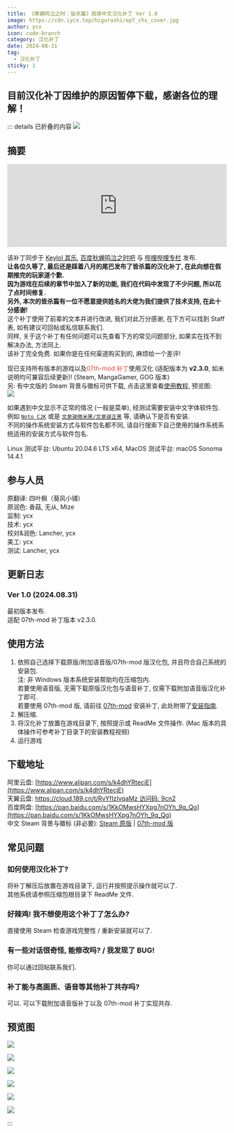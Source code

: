 ```yaml
---
title: 《寒蝉鸣泣之时：皆杀篇》简体中文汉化补丁 Ver 1.0
image: https://cdn.iycx.top/higurashi/ep7_chs_cover.jpg
author: ycx
icon: code-branch
category: 汉化补丁
date: 2024-08-31
tag:
  - 汉化补丁
sticky: 1
---
```

## 目前汉化补丁因维护的原因暂停下载，感谢各位的理解！  

::: details 已折叠的内容
![](https://cdn.iycx.top/higurashi/ep7_chs_cover.jpg)  
## 摘要
<div align="center"><iframe width="100%" height="190" frameborder="0" src="https://store.steampowered.com/widget/1034940/?t=%E3%80%8A%E5%AF%92%E8%9D%89%E9%B8%A3%E6%B3%A3%E4%B9%8B%E6%97%B6%E3%80%8B%E6%98%AF%E4%B8%80%E9%83%A8%E6%9C%89%E5%A3%B0%E5%B0%8F%E8%AF%B4%E3%80%82%E9%9F%B3%E4%B9%90%E3%80%81%E6%95%85%E4%BA%8B%E8%83%8C%E6%99%AF%E4%B8%8E%E8%A7%92%E8%89%B2%E5%85%B1%E5%90%8C%E5%88%9B%E9%80%A0%E4%BA%86%E4%B8%80%E4%B8%AA%E4%B8%96%E7%95%8C%EF%BC%8C%E6%98%AF%E7%8E%A9%E5%AE%B6%E9%98%85%E8%AF%BB%E5%B0%8F%E8%AF%B4%E7%9A%84%E8%88%9E%E5%8F%B0%E3%80%82%E6%AC%A2%E7%AC%91%E3%80%81%E5%93%AD%E6%B3%A3%E3%80%81%E6%80%A8%E6%81%A8%E3%80%82%E8%AF%B7%E5%B8%A6%E7%9D%80%E9%82%A3%E6%A0%B7%E7%9A%84%E5%BF%83%E6%83%85%E4%B8%8E%E4%B8%BB%E4%BA%BA%E5%85%AC%E4%B8%80%E8%B5%B7%E4%BD%93%E9%AA%8C%E6%95%85%E4%BA%8B%E5%90%A7%E3%80%82"></iframe></div>  

该补丁同步于 [Keylol 其乐](https://keylol.com/t965489-1-1), [百度秋蝉鸣泣之时吧](https://tieba.baidu.com/p/9154361862) 与 [哔哩哔哩专栏](https://www.bilibili.com/read/cv37953777) 发布.  
**让各位久等了, 最后还是踩着八月的尾巴发布了皆杀篇的汉化补丁, 在此向想在假期推完的玩家道个歉.**  
**因为游戏在后续的章节中加入了新的功能, 我们在代码中发现了不少问题, 所以花了点时间修复.**  
**另外, 本次的皆杀篇有一位不愿意提供姓名的大佬为我们提供了技术支持, 在此十分感谢!**  
这个补丁使用了前辈的文本并进行改进, 我们对此万分感谢, 在下方可以找到 Staff 表, 如有建议可回帖或私信联系我们.  
同样, 关于这个补丁有任何问题可以先查看下方的常见问题部分, 如果实在找不到解决办法, 方法同上.  
该补丁完全免费. 如果你是在任何渠道购买到的, 麻烦给一个差评!  

现已支持所有版本的游戏以及<font color='#ff3a3a'>07th-mod 补丁</font>使用汉化 (适配版本为 **v2.3.0**, 如未说明均可兼容后续更新)! (Steam, MangaGamer, GOG 版本)  
另: 有中文版的 Steam 背景与徽标可供下载, 点击这里查看[使用教程](../guide/patch/main.md#设置-steam-自定义背景-徽标-封面图), 预览图:  
![](https://cdn.iycx.top/blog/2020/05/steam-library.jpg)  

如果遇到中文显示不正常的情况 (一般是菜单), 经测试需要安装中文字体软件包. 例如 [```Noto CJK```](https://github.com/notofonts/noto-cjk) 或是 [```文泉驿微米黑/文泉驿正黑```](http://wenq.org/wqy2/index.cgi) 等, 请确认下是否有安装.  
不同的操作系统安装方式与软件包名都不同, 请自行搜索下自己使用的操作系统系统适用的安装方式与软件包名.  

Linux 测试平台: Ubuntu 20.04.6 LTS x64, MacOS 测试平台: macOS Sonoma 14.4.1  

## 参与人员
原翻译: 四叶枫（葵风小铺）  
原润色: 香菇, 无从, Mize  
监制: ycx  
技术: ycx  
校对&润色: Lancher, ycx  
美工: ycx  
测试: Lancher, ycx  

## 更新日志

### Ver 1.0 (2024.08.31)
最初版本发布.  
适配 07th-mod 补丁版本 v2.3.0.  

## 使用方法
1. 依照自己选择下载原版/附加语音版/07th-mod 版汉化包, 并且符合自己系统的安装包.  
注: 非 Windows 版本系统安装帮助均在压缩包内.  
若要使用语音版, 无需下载原版汉化包与语音补丁, 仅需下载附加语音版汉化补丁即可.  
若要使用 07th-mod 版, 请前往 [07th-mod](https://07th-mod.com/home/) 安装补丁, 此处附带了[安装指南](../guide/07th-mod/main.md).  
2. 解压缩.  
3. 将汉化补丁放置在游戏目录下, 按照提示或 ReadMe 文件操作. (Mac 版本的具体操作可参考补丁目录下的安装教程视频)  
4. 运行游戏  

## 下载地址
阿里云盘: [https://www.alipan.com/s/k4dhYRtecjE](https://www.alipan.com/s/k4dhYRtecjE)  
天翼云盘: [https://cloud.189.cn/t/RvYfIzIvqaMz 访问码: 9cn2](https://cloud.189.cn/t/RvYfIzIvqaMz)  
百度网盘: [https://pan.baidu.com/s/1KkOMwsHYXpg7nOYh_9q_Qg](https://pan.baidu.com/s/1KkOMwsHYXpg7nOYh_9q_Qg)  
中文 Steam 背景与徽标 (非必要): [Steam 原版](https://download.chinalcmod.com/Higurashi/Steam%20Library/Steam_Library_Ep07.zip) | [07th-mod 版](https://download.chinalcmod.com/Higurashi/Steam%20Library/Steam_Library_Ep07_07th-mod.zip)  

## 常见问题
### 如何使用汉化补丁?
将补丁解压后放置在游戏目录下, 运行并按照提示操作就可以了.  
其他系统请参照压缩包根目录下 ReadMe 文件.  
### 好辣鸡! 我不想使用这个补丁了怎么办?
直接使用 Steam 检查游戏完整性 / 重新安装就可以了.  
### 有一些对话很奇怪, 能修改吗? / 我发现了 BUG!
你可以通过回帖联系我们.
### 补丁能与高画质、语音等其他补丁共存吗?
可以. 可以下载附加语音版补丁以及 07th-mod 补丁实现共存.  

## 预览图
![](https://cdn.iycx.top/blog/2024/08/higurashiep07_screenshot_01.jpg)

![](https://cdn.iycx.top/blog/2024/08/higurashiep07_screenshot_02.jpg)

![](https://cdn.iycx.top/blog/2024/08/higurashiep07_screenshot_03.jpg)

![](https://cdn.iycx.top/blog/2024/08/higurashiep07_screenshot_04.jpg)

![](https://cdn.iycx.top/blog/2024/08/higurashiep07_screenshot_05.jpg)

![](https://cdn.iycx.top/blog/2024/08/higurashiep07_screenshot_06.jpg)

:::